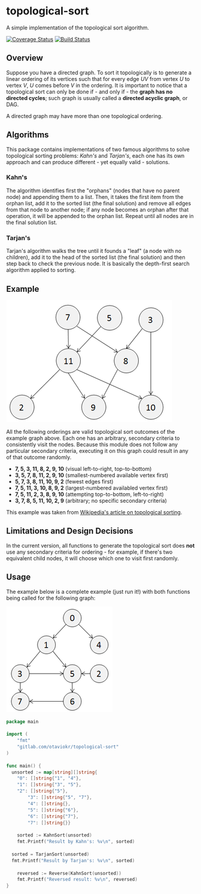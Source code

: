 # topological-sort
A simple implementation of the topological sort algorithm.

[![Coverage Status][coverage-status]](https://coveralls.io/github/otaviokr/topological-sort?branch=master)
[![Build Status][build-status]](https://travis-ci.org/otaviokr/topological-sort)

## Overview

Suppose you have a directed graph. To sort it topologically is to generate a linear ordering of its vertices such that
for every edge *UV* from vertex *U* to vertex *V*, *U* comes before *V* in the ordering. It is important to notice that
a topological sort can only be done if - and only if - the **graph has no directed cycles**; such graph is usually
called a **directed acyclic graph**, or DAG.

A directed graph may have more than one topological ordering.

## Algorithms

This package contains implementations of two famous algorithms to solve topological sorting problems: *Kahn's* and
*Tarjan's*, each one has its own approach and can produce different - yet equally valid - solutions.

### Kahn's

The algorithm identifies first the "orphans" (nodes that have no parent node) and appending them to a list. Then,
it takes the first item from the orphan list, add it to the sorted list (the final solution) and remove all edges
from that node to another node; if any node becomes an orphan after that operation, it will be appended to the
orphan list. Repeat until all nodes are in the final solution list.

### Tarjan's

Tarjan's algorithm walks the tree until it founds a "leaf" (a node with no children), add it to the head of the sorted
list (the final solution) and then step back to check the previous node. It is basically the depth-first search
algorithm applied to sorting.

## Example

![Example of a directed acyclic graph](images/dag.png)

All the following orderings are valid topological sort outcomes of the example graph above. Each one has an arbitrary,
secondary criteria to consistently visit the nodes. Because this module does not follow any particular secondary
criteria, executing it on this graph could result in any of that outcome randomly.

- **7, 5, 3, 11, 8, 2, 9, 10** (visual left-to-right, top-to-bottom)
- **3, 5, 7, 8, 11, 2, 9, 10** (smallest-numbered available vertex first)
- **5, 7, 3, 8, 11, 10, 9, 2** (fewest edges first)
- **7, 5, 11, 3, 10, 8, 9, 2** (largest-numbered availabled vertex first)
- **7, 5, 11, 2, 3, 8, 9, 10** (attempting top-to-bottom, left-to-right)
- **3, 7, 8, 5, 11, 10, 2, 9** (arbitrary; no specific secondary criteria)

This example was taken from
[Wikipedia's article on topological sorting](wikipedia-toposort).

## Limitations and Design Decisions

In the current version, all functions to generate the topological sort does **not** use any secondary criteria for
ordering - for example, if there's two equivalent child nodes, it will choose which one to visit first randomly.

## Usage

The example below is a complete example (just run it!) with both functions being called for the following graph:

![The graph used in the example code below](images/complex_tree_test.png)

```go
package main

import (
    "fmt"
    "gitlab.com/otaviokr/topological-sort"
)

func main() {
  unsorted := map[string][]string{
    "0": []string{"1", "4"},
    "1": []string{"3", "5"},
    "2": []string{"5"},
		"3": []string{"5", "7"},
		"4": []string{},
		"5": []string{"6"},
		"6": []string{"7"},
		"7": []string{}}

	sorted := KahnSort(unsorted)
	fmt.Printf("Result by Kahn's: %v\n", sorted)

  sorted = TarjanSort(unsorted)
  fmt.Printf("Result by Tarjan's: %v\n", sorted)

	reversed := Reverse(KahnSort(unsorted))
    fmt.Printf("Reversed result: %v\n", reversed)
}
```

[coverage-status]: https://coveralls.io/repos/otaviokr/topological-sort/badge.svg?branch=master&service=github
[build-status]: https://travis-ci.org/otaviokr/topological-sort.svg
[wikipedia-toposort]: https://en.wikipedia.org/wiki/Topological_sorting
